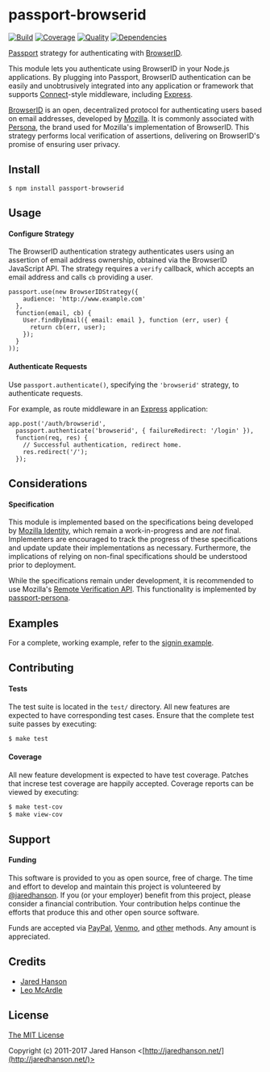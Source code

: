 # passport-browserid

[![Build](https://img.shields.io/travis/jaredhanson/passport-browserid.svg)](https://travis-ci.org/jaredhanson/passport-browserid)
[![Coverage](https://img.shields.io/coveralls/jaredhanson/passport-browserid.svg)](https://coveralls.io/r/jaredhanson/passport-browserid)
[![Quality](https://img.shields.io/codeclimate/github/jaredhanson/passport-browserid.svg?label=quality)](https://codeclimate.com/github/jaredhanson/passport-browserid)
[![Dependencies](https://img.shields.io/david/jaredhanson/passport-browserid.svg)](https://david-dm.org/jaredhanson/passport-browserid)


[Passport](https://github.com/jaredhanson/passport) strategy for authenticating
with [BrowserID](https://developer.mozilla.org/en-US/docs/Mozilla/Persona).

This module lets you authenticate using BrowserID in your Node.js applications.
By plugging into Passport, BrowserID authentication can be easily and
unobtrusively integrated into any application or framework that supports
[Connect](http://www.senchalabs.org/connect/)-style middleware, including
[Express](http://expressjs.com/).

[BrowserID](https://developer.mozilla.org/en-US/docs/Mozilla/Persona) is an
open, decentralized protocol for authenticating users based on email addresses,
developed by [Mozilla](http://www.mozilla.org/).  It is commonly associated with
[Persona](https://login.persona.org/), the brand used for Mozilla's
implementation of BrowserID.  This strategy performs local verification of
assertions, delivering on BrowserID's promise of ensuring user privacy.

## Install

    $ npm install passport-browserid

## Usage

#### Configure Strategy

The BrowserID authentication strategy authenticates users using an assertion of
email address ownership, obtained via the BrowserID JavaScript API.  The
strategy requires a `verify` callback, which accepts an email address and calls
`cb` providing a user.

    passport.use(new BrowserIDStrategy({
        audience: 'http://www.example.com'
      },
      function(email, cb) {
        User.findByEmail({ email: email }, function (err, user) {
          return cb(err, user);
        });
      }
    ));

#### Authenticate Requests

Use `passport.authenticate()`, specifying the `'browserid'` strategy, to
authenticate requests.

For example, as route middleware in an [Express](http://expressjs.com/)
application:

    app.post('/auth/browserid', 
      passport.authenticate('browserid', { failureRedirect: '/login' }),
      function(req, res) {
        // Successful authentication, redirect home.
        res.redirect('/');
      });

## Considerations

#### Specification

This module is implemented based on the specifications being developed by [Mozilla Identity](https://wiki.mozilla.org/Identity),
which remain a work-in-progress and are *not* final.  Implementers are
encouraged to track the progress of these specifications and update update their
implementations as necessary.  Furthermore, the implications of relying on
non-final specifications should be understood prior to deployment.

While the specifications remain under development, it is recommended to use
Mozilla's [Remote Verification API](https://developer.mozilla.org/en-US/docs/Mozilla/Persona/Remote_Verification_API).
This functionality is implemented by [passport-persona](https://github.com/jaredhanson/passport-persona).

## Examples

For a complete, working example, refer to the [signin example](https://github.com/jaredhanson/passport-browserid/tree/master/examples/signin).

## Contributing

#### Tests

The test suite is located in the `test/` directory.  All new features are
expected to have corresponding test cases.  Ensure that the complete test suite
passes by executing:

```bash
$ make test
```

#### Coverage

All new feature development is expected to have test coverage.  Patches that
increse test coverage are happily accepted.  Coverage reports can be viewed by
executing:

```bash
$ make test-cov
$ make view-cov
```

## Support

#### Funding

This software is provided to you as open source, free of charge.  The time and
effort to develop and maintain this project is volunteered by [@jaredhanson](https://github.com/jaredhanson).
If you (or your employer) benefit from this project, please consider a financial
contribution.  Your contribution helps continue the efforts that produce this
and other open source software.

Funds are accepted via [PayPal](https://paypal.me/jaredhanson), [Venmo](https://venmo.com/jaredhanson),
and [other](http://jaredhanson.net/pay) methods.  Any amount is appreciated.

## Credits

  - [Jared Hanson](http://github.com/jaredhanson)
  - [Leo McArdle](https://github.com/LeoMcA)

## License

[The MIT License](http://opensource.org/licenses/MIT)

Copyright (c) 2011-2017 Jared Hanson <[http://jaredhanson.net/](http://jaredhanson.net/)>
